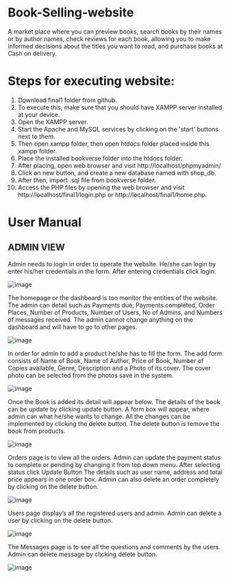 # Book-Selling-website
A market place where you can preview books, search books by their names or by author names, check reviews for each book, allowing you to make informed decisions about the titles you want to read, and purchase books at Cash on delivery.
# Steps for executing website:
1. Download final1 folder from github.
2. To execute this, make sure that you should have XAMPP server installed at your device.
3. Open the XAMPP server.
4. Start the Apache and MySQL services by clicking on the 'start' buttons next to them.
5. Then open xampp folder, then open htdocs folder placed inside this xampp folder.
6. Place the installed bookverse folder into the htdocs folder.
7. After placing, open web browser and visit http://localhost/phpmyadmin/
8. Click on new button, and create a new database named with shop_db.
9. After then, import .sql file from bookverse folder.
10. Access the PHP files by opening the web browser and visit http://localhost/final1/login.php or http://localhost/final1/home.php.
# User Manual
## ADMIN VIEW 

Admin needs to login in order to operate the website.
He/she can login by enter his/her credentials in the form.
After entering credentials click login.

![image](https://github.com/FarihaArif/Book-Selling-website/assets/114657374/e389b330-e752-4833-9126-60985a6c6932)

The homepage or the dashboard is too monitor the entities of the website.
The admin can detail such as Payments due, Payments completed, Order Places, Number of Products, Number of Users, No of Admins, and Numbers of messages received. The admin cannot change anything on the dashboard and will have to go to other pages.

![image](https://github.com/FarihaArif/Book-Selling-website/assets/114657374/6fe72e53-1e3c-468d-a04b-661f11250ca2)

In order for admin to add a product he/she has to fill the form.
The add form consists of Name of Book, Name of Author, Price of Book, Number of Copies available, Genre, Description and a Photo of its cover.
The cover photo can be selected from the photos save in the system.

![image](https://github.com/FarihaArif/Book-Selling-website/assets/114657374/25543f3f-b698-4d79-9137-15e61e81524e)

Once the Book is added its detail will appear below.
The details of the book can be update by clicking update button.
A form box will appear, where admin can what he/she wants to change.
All the changes can be implemented by clicking the delete button.
The delete button is remove the book from products.

![image](https://github.com/FarihaArif/Book-Selling-website/assets/114657374/141537ce-b481-4598-b51f-276bfc160403)

Orders page is to view all the orders.
Admin can update the payment status to complete or pending by changing it from top down menu.
After selecting status click Update Button
The details such as user name, address and total price appears in one order box.
Admin can also delete an order completely by clicking on the delete button.

![image](https://github.com/FarihaArif/Book-Selling-website/assets/114657374/5e7822ff-9fef-4715-9292-4c20f5bff346)

Users page display’s all the registered users and admin.
Admin can delete a user by clicking on the delete button.

![image](https://github.com/FarihaArif/Book-Selling-website/assets/114657374/0448224d-d44e-40ad-92c9-42a76c300bf2)

The Messages page is to see all the questions and comments by the users.
Admin can delete message by clicking delete button.

![image](https://github.com/FarihaArif/Book-Selling-website/assets/114657374/9e27ddfc-2eee-46fa-86f6-82fc378e1578)
